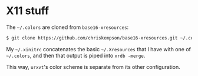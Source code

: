 # X11 stuff

The `~/.colors` are cloned from `base16-xresources`:

``` sh
$ git clone https://github.com/chriskempson/base16-xresources.git ~/.colors
```

My `~/.xinitrc` concatenates the basic `~/.Xresources` that I have with one of `~/.colors`, and then that output is piped into `xrdb -merge`.

This way, `urxvt`'s color scheme is separate from its other configuration.

